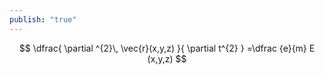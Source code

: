 ```yaml
---
publish: "true"
---
```

$$
\dfrac{ \partial ^{2}\, \vec{r}(x,y,z) }{ \partial t^{2} } =\dfrac {e}{m} E (x,y,z)
$$